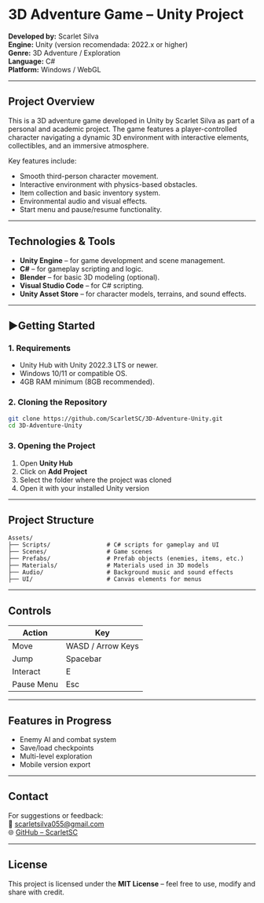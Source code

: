 #  3D Adventure Game – Unity Project

**Developed by:** Scarlet Silva  
**Engine:** Unity (version recomendada: 2022.x or higher)  
**Genre:** 3D Adventure / Exploration  
**Language:** C#  
**Platform:** Windows / WebGL

---

##  Project Overview

This is a 3D adventure game developed in Unity by Scarlet Silva as part of a personal and academic project. The game features a player-controlled character navigating a dynamic 3D environment with interactive elements, collectibles, and an immersive atmosphere.

Key features include:
- Smooth third-person character movement.
- Interactive environment with physics-based obstacles.
- Item collection and basic inventory system.
- Environmental audio and visual effects.
- Start menu and pause/resume functionality.

---

##  Technologies & Tools

- **Unity Engine** – for game development and scene management.
- **C#** – for gameplay scripting and logic.
- **Blender** – for basic 3D modeling (optional).
- **Visual Studio Code** – for C# scripting.
- **Unity Asset Store** – for character models, terrains, and sound effects.

---

## ▶Getting Started

### 1. Requirements

- Unity Hub with Unity 2022.3 LTS or newer.
- Windows 10/11 or compatible OS.
- 4GB RAM minimum (8GB recommended).

### 2. Cloning the Repository

```bash
git clone https://github.com/ScarletSC/3D-Adventure-Unity.git
cd 3D-Adventure-Unity
```

### 3. Opening the Project

1. Open **Unity Hub**
2. Click on **Add Project**
3. Select the folder where the project was cloned
4. Open it with your installed Unity version

---

## Project Structure

```
Assets/
├── Scripts/                # C# scripts for gameplay and UI
├── Scenes/                 # Game scenes
├── Prefabs/                # Prefab objects (enemies, items, etc.)
├── Materials/              # Materials used in 3D models
├── Audio/                  # Background music and sound effects
├── UI/                     # Canvas elements for menus
```

---

## Controls

| Action        | Key |
|---------------|-----|
| Move          | WASD / Arrow Keys |
| Jump          | Spacebar |
| Interact      | E |
| Pause Menu    | Esc |

---

##  Features in Progress

- Enemy AI and combat system  
- Save/load checkpoints  
- Multi-level exploration  
- Mobile version export

---

## Contact

For suggestions or feedback:  
📧 scarletsilva055@gmail.com  
🌐 [GitHub – ScarletSC](https://github.com/ScarletSC)

---

## License

This project is licensed under the **MIT License** – feel free to use, modify and share with credit.

